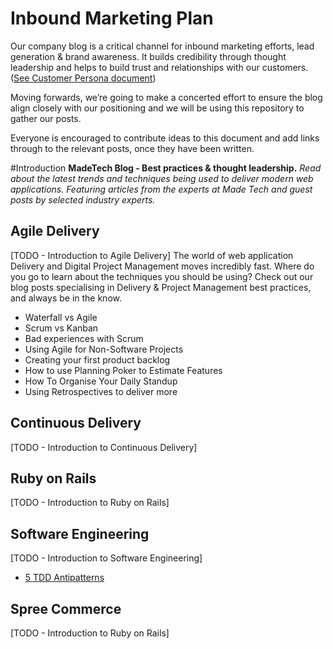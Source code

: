 # Inbound Marketing Plan

Our company blog is a critical channel for inbound marketing efforts, lead generation & brand awareness. It builds credibility through thought leadership and helps to build trust and relationships with our customers. ([See Customer Persona document](https://docs.google.com/a/maine-associates.com/document/d/1S0VF2oMMGqyHByisSmGDMGpZgTUcuh-38J9rg6GpcEQ/edit?usp=sharing))

Moving forwards, we’re going to make a concerted effort to ensure the blog align closely with our positioning and we will be using this repository to gather our posts.

Everyone is encouraged to contribute ideas to this document and add links through to the relevant posts, once they have been written.

#Introduction
**MadeTech Blog - Best practices & thought leadership.** *Read about the latest trends and techniques being used to deliver modern web applications. Featuring articles from the experts at Made Tech and guest posts by selected industry experts.*

## Agile Delivery
[TODO - Introduction to Agile Delivery]
The world of web application Delivery and Digital Project Management moves incredibly fast. Where do you go to learn about the techniques you should be using? Check out our blog posts specialising in Delivery & Project Management best practices, and always be in the know.

* Waterfall vs Agile
* Scrum vs Kanban
* Bad experiences with Scrum
* Using Agile for Non-Software Projects
* Creating your first product backlog
* How to use Planning Poker to Estimate Features
* How To Organise Your Daily Standup
* Using Retrospectives to deliver more

## Continuous Delivery
[TODO - Introduction to Continuous Delivery]

## Ruby on Rails
[TODO - Introduction to Ruby on Rails]

## Software Engineering
[TODO - Introduction to Software Engineering]

* [5 TDD Antipatterns](publish/5_tdd_antipaterns.md)

## Spree Commerce
[TODO - Introduction to Ruby on Rails]


